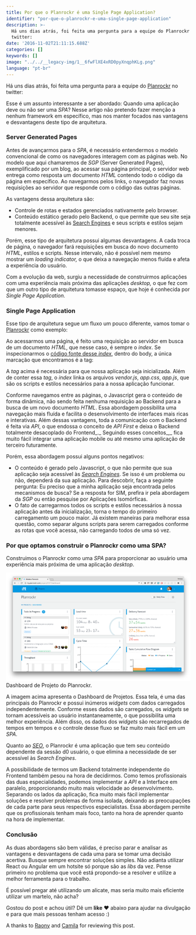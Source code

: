 ```yaml
---
title: Por que o Planrockr é uma Single Page Application?
identifier: "por-que-o-planrockr-e-uma-single-page-application"
description: >-
  Há uns dias atrás, foi feita uma pergunta para a equipe do Planrockr no
  twitter:
date: '2016-11-02T21:11:15.688Z'
categories: []
keywords: []
image: "../../__legacy-img/1__6fwFlXE4xRD0pyXnqphKLg.png"
language: "pt-br"
---
```



Há uns dias atrás, foi feita uma pergunta para a equipe do [Planrockr](http://planrockr.com/pt-br/) no twitter:

Esse é um assunto interessante a ser abordado: Quando uma aplicação deve ou não ser uma _SPA_? Nesse artigo não pretendo fazer menção a nenhum framework em específico, mas nos manter focados nas vantagens e desvantagens deste tipo de arquitetura.

### Server Generated Pages

Antes de avançarmos para o _SPA_, é necessário entendermos o modelo convencional de como os navegadores interagem com as páginas web. No modelo que aqui chamaremos de _SGP_ (Server Generated Pages), exemplificado por um blog, ao acessar sua página principal, o servidor web entrega como resposta um documento _HTML_ contendo todo o código da página em específico. Ao navegarmos pelos links, o navegador faz novas requisições ao servidor que responde com o código das outras páginas.

As vantagens dessa arquitetura são:

*   Controle de rotas e estados gerenciados nativamente pelo browser.
*   Conteúdo estático gerado pelo Backend, o que permite que seu site seja totalmente acessível às [Search Engines](https://en.wikipedia.org/wiki/Search_engine_%28computing%29) e seus scripts e estilos sejam menores.

Porém, esse tipo de arquitetura possui algumas desvantagens. A cada troca de página, o navegador fará requisições em busca do novo documento _HTML_, estilos e scripts. Nesse intervalo, não é possível nem mesmo mostrar um _loading indicator,_ o que  deixa a navegação menos fluída e afeta a experiência do usuário.

Com a evolução da web, surgiu a necessidade de construirmos aplicações com uma experiência mais próxima das aplicações _desktop,_ o  que  fez com que um outro tipo de arquitetura tomasse espaço, que hoje é conhecida por _Single Page Application._

### Single Page Application

Esse tipo de arquitetura segue um fluxo um pouco diferente, vamos tomar o [Planrockr](http://my.planrockr.com/login) como exemplo:

Ao acessarmos uma página, é feito uma requisição ao servidor em busca de um documento _HTML_, que nesse caso, é sempre o _index_. Se inspecionarmos o [código fonte desse _index_](http://view-source:http://my.planrockr.com/#/login), dentro do body, a única marcação que encontramos é a tag:

<div id=”root”></div>

A _tag_ acima é necessária para que nossa aplicação seja inicializada. Além de conter essa _tag_, o _index_ linka os arquivos _vendor.js_, _app.css_, _app.js_, que são os scripts e estilos necessários para a nossa aplicação funcionar.

Conforme navegamos entre as páginas, o Javascript gera o conteúdo de forma dinâmica, não sendo feita nenhuma requisição ao Backend para a busca de um novo documento _HTML_. Essa abordagem possibilita uma navegação mais fluída e facilita o desenvolvimento de interfaces mais ricas e interativas. Além dessas vantagens, toda a comunicação com o Backend é feita via _API_, o que endossa o conceito de _API First_ e deixa o Backend totalmente desacoplado do Frontend_._ Seguindo esses conceitos_,_ fica muito fácil integrar uma aplicação mobile ou até mesmo uma aplicação de terceiro futuramente.

Porém, essa abordagem possui alguns pontos negativos:

*   O conteúdo é gerado pelo Javascript, o que não permite que sua aplicação seja acessível às [_Search Engines_](https://en.wikipedia.org/wiki/Search_engine_%28computing%29). Se isso é um problema ou não, dependerá da sua aplicação. Para descobrir, faça a seguinte pergunta: Eu preciso que a minha aplicação seja encontrada pelos mecanismos de busca? Se a resposta for SIM, prefira ir pela abordagem da _SGP_ ou então pesquise por  Aplicações Isomórficas.
*   O fato de carregarmos todos os scripts e estilos necessários à nossa aplicação antes da inicialização, torna o tempo do primeiro carregamento um pouco maior. Já existem maneiras para melhorar essa questão, como separar alguns scripts para serem carregados conforme as rotas que você acessa, não carregando todos de uma só vez.

### Por que optamos construir o Planrockr como uma SPA?

Construimos o Planrockr como uma _SPA_ para proporcionar ao usuário uma experiência mais próxima de uma aplicação _desktop_.

![Dashboard de Projeto do Planrockr.](../../__legacy-img/1____ZjbVlgyUSVUJx0sTvx8CA.png)
Dashboard de Projeto do Planrockr.

A imagem acima apresenta o Dashboard de Projetos. Essa tela, é uma das principais do Planrockr e possui inúmeros _widgets_ com dados carregados independentemente. Conforme esses dados são carregados, os _widgets_ se tornam acessíveis ao usuário instantaneamente, o que possibilita uma melhor experiência. Além disso, os dados dos _widgets_ são recarregados de tempos em tempos e o controle desse fluxo se faz muito mais fácil em um _SPA_.

Quanto ao [_SEO_](https://pt.wikipedia.org/wiki/Otimiza%C3%A7%C3%A3o_para_motores_de_busca), o Planrockr é uma aplicação que tem seu conteúdo dependente da sessão d0 usuário, o que elimina a necessidade de ser acessível às _Search Engines_.

A possibilidade de termos um Backend totalmente independente do Frontend também pesou na hora de decidirmos. Como temos profissionais das duas especialidades, podemos implementar a _API_ e a Interface em paralelo, proporcionando muito mais velocidade ao desenvolvimento. Separando os lados da aplicação, fica muito mais fácil implementar soluções e resolver problemas de forma isolada, deixando as preocupações de cada parte para seus respectivos especialistas. Essa abordagem permite que os profissionais tenham mais foco, tanto na hora de aprender quanto na hora de implementar.

### Conclusão

As duas abordagens são bem válidas, é preciso parar e analisar as vantagens e desvantagens de cada uma para se tomar uma decisão acertiva. Busque sempre encontrar soluções simples. Não adianta utilizar React ou Angular em um hotsite só porque são as _libs_ da vez. Pense primeiro no problema que você está propondo-se a resolver e utilize a melhor ferramenta para o trabalho.

É possível pregar até utilizando um alicate, mas seria muito mais eficiente utilizar um martelo, não acha?

Gostou do post e achou útil? Dê um **like** ❤️ abaixo para ajudar na divulgação e para que mais pessoas tenham acesso :)

A thanks to [Raony](https://medium.com/u/12176e88f212) and [Camila](https://medium.com/u/2b001f1436f6) for reviewing this post.
